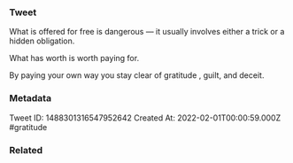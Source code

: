 ### Tweet
What is offered for free is dangerous — it usually involves either a trick or a hidden obligation.

What has worth is worth paying for.

By paying your own way you stay clear of gratitude , guilt, and deceit.

### Metadata
Tweet ID: 1488301316547952642
Created At: 2022-02-01T00:00:59.000Z
#gratitude

### Related

